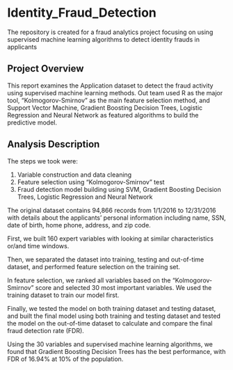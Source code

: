 # Identity_Fraud_Detection
The repository is created for a fraud analytics project focusing on using supervised machine learning algorithms to detect identity frauds in applicants

## Project Overview
This report examines the Application dataset to detect the fraud activity using supervised machine learning methods. Out team used R as the major tool, “Kolmogorov-Smirnov” as the main feature selection method, and Support Vector Machine, Gradient Boosting Decision Trees, Logistic Regression and Neural Network as featured algorithms to build the predictive model.

## Analysis Description
The steps we took were:
1. Variable construction and data cleaning
2. Feature selection using “Kolmogorov-Smirnov” test
3. Fraud detection model building using SVM, Gradient Boosting Decision Trees, Logistic Regression and Neural Network

The original dataset contains 94,866 records from 1/1/2016 to 12/31/2016 with details about the applicants’ personal information including name, SSN, date of birth, home phone, address, and zip code.

First, we built 160 expert variables with looking at similar characteristics or/and time windows.

Then, we separated the dataset into training, testing and out-of-time dataset, and performed feature selection on the training set. 

In feature selection, we ranked all variables based on the “Kolmogorov-Smirnov” score and selected 30 most important variables. We used the training dataset to train our model first. 

Finally, we tested the model on both training dataset and testing dataset, and built the final model using both training and testing dataset and tested the model on the out-of-time dataset to calculate and compare the final fraud detection rate (FDR).

Using the 30 variables and supervised machine learning algorithms, we found that Gradient Boosting Decision Trees has the best performance, with FDR of 16.94% at 10% of the population.
